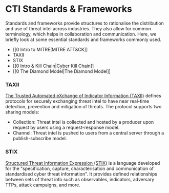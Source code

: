 # CTI Standards & Frameworks

Standards and frameworks provide structures to rationalise the distribution and use of threat intel across industries. They also allow for common terminology, which helps in collaboration and communication. Here, we briefly look at some essential standards and frameworks commonly used.

- [[0 Intro to MITRE|MITRE ATT&CK]]
- TAXII
- STIX
- [[0 Intro & Kill Chain|Cyber Kill Chain]]
- [[0 The Diamond Model|The Diamond Model]]

### TAXII

[The Trusted Automated eXchange of Indicator Information (TAXII)](https://oasis-open.github.io/cti-documentation/taxii/intro) defines protocols for securely exchanging threat intel to have near real-time detection, prevention and mitigation of threats. The protocol supports two sharing models:

- Collection: Threat intel is collected and hosted by a producer upon request by users using a request-response model.
- Channel: Threat intel is pushed to users from a central server through a publish-subscribe model.

### STIX

[Structured Threat Information Expression (STIX)](https://oasis-open.github.io/cti-documentation/stix/intro) is a language developed for the "specification, capture, characterisation and communication of standardised cyber threat information". It provides defined relationships between sets of threat info such as observables, indicators, adversary TTPs, attack campaigns, and more.

